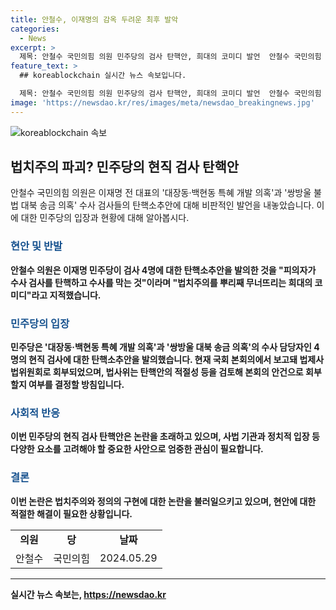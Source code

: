 ```yaml
---
title: 안철수, 이재명의 감옥 두려운 최후 발악
categories:
  - News
excerpt: >
  제목: 안철수 국민의힘 의원 민주당의 검사 탄핵안, 희대의 코미디 발언  안철수 국민의힘 의원은 더불어민주당의 이재명 전 대표와 관련된 검사들의 탄핵안을 비판했다. 그는 이를 피의자가 수사 검사를 탄핵하고 수사를 막는 것이라며 법치주의를 무너뜨리는 희대의 코미디라고 지적했다. 민주당은 현직 검사의 탄핵소추를 7번째로 추진하고 있으며, 안철수 의원은 이를 이 대표의 심판의 날이 다가오고 있다고 강조했다.
feature_text: >
  ## koreablockchain 실시간 뉴스 속보입니다.

  제목: 안철수 국민의힘 의원 민주당의 검사 탄핵안, 희대의 코미디 발언  안철수 국민의힘 의원은 더불어민주당의 이재명 전 대표와 관련된 검사들의 탄핵안을 비판했다. 그는 이를 피의자가 수사 검사를 탄핵하고 수사를 막는 것이라며 법치주의를 무너뜨리는 희대의 코미디라고 지적했다. 민주당은 현직 검사의 탄핵소추를 7번째로 추진하고 있으며, 안철수 의원은 이를 이 대표의 심판의 날이 다가오고 있다고 강조했다.
image: 'https://newsdao.kr/res/images/meta/newsdao_breakingnews.jpg'
---
```


<p><img src="https://newsdao.kr/res/images/meta/newsdao_breakingnews.jpg" alt="koreablockchain 속보" /></p>

<h2 data-ke-size="size26">법치주의 파괴? 민주당의 현직 검사 탄핵안</h2>

<p data-ke-size="size16">안철수 국민의힘 의원은 이재명 전 대표의 '대장동·백현동 특혜 개발 의혹'과 '쌍방울 불법 대북 송금 의혹' 수사 검사들의 탄핵소추안에 대해 비판적인 발언을 내놓았습니다. 이에 대한 민주당의 입장과 현황에 대해 알아봅시다.</p>

<h3><b><span style="color: #1a5490;">현안 및 반발</span><b></h3>

<p data-ke-size="size16">안철수 의원은 이재명 민주당이 검사 4명에 대한 탄핵소추안을 발의한 것을 "피의자가 수사 검사를 탄핵하고 수사를 막는 것"이라며 "법치주의를 뿌리째 무너뜨리는 희대의 코미디"라고 지적했습니다.</p>

<h3><b><span style="color: #1a5490;">민주당의 입장</span></b></h3>

<p data-ke-size="size16">민주당은 '대장동·백현동 특혜 개발 의혹'과 '쌍방울 대북 송금 의혹'의 수사 담당자인 4명의 현직 검사에 대한 탄핵소추안을 발의했습니다. 현재 국회 본회의에서 보고돼 법제사법위원회로 회부되었으며, 법사위는 탄핵안의 적절성 등을 검토해 본회의 안건으로 회부할지 여부를 결정할 방침입니다.</p>

<h3><b><span style="color: #1a5490;">사회적 반응</span></b></h3>

<p data-ke-size="size16">이번 민주당의 현직 검사 탄핵안은 논란을 초래하고 있으며, 사법 기관과 정치적 입장 등 다양한 요소를 고려해야 할 중요한 사안으로 엄중한 관심이 필요합니다.</p>

<h3><b><span style="color: #1a5490;">결론</span></b></h3>

<p data-ke-size="size16">이번 논란은 법치주의와 정의의 구현에 대한 논란을 불러일으키고 있으며, 현안에 대한 적절한 해결이 필요한 상황입니다.</p>

<table>
    <tr>
        <td style="text-align: center; height: 17px;"><b>의원</b></td>
        <td style="text-align: center; height: 17px;"><b>당</b></td>
        <td style="text-align: center; height: 17px;"><b>날짜</b></td>
    </tr>
    <tr>
        <td style="text-align: center; height: 17px;">안철수</td>
        <td style="text-align: center; height: 17px;">국민의힘</td>
        <td style="text-align: center; height: 17px;">2024.05.29</td>
    </tr>
</table>

<p><hr></p>
실시간 뉴스 속보는, <a href="https://newsdao.kr" rel="dofollow">https://newsdao.kr</a>


